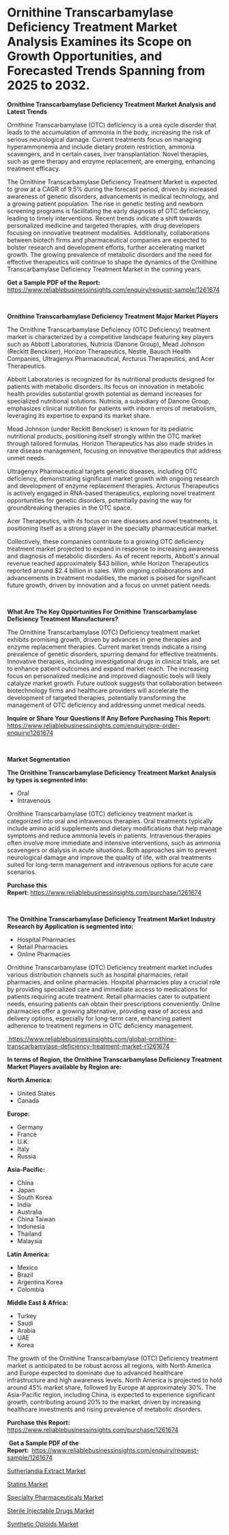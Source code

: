 <p><h1>Ornithine Transcarbamylase Deficiency Treatment Market Analysis Examines its Scope on Growth Opportunities, and Forecasted Trends Spanning from 2025 to 2032.</h1></p><p><strong>Ornithine Transcarbamylase Deficiency Treatment Market Analysis and Latest Trends</strong></p>
<p><p>Ornithine Transcarbamylase (OTC) deficiency is a urea cycle disorder that leads to the accumulation of ammonia in the body, increasing the risk of serious neurological damage. Current treatments focus on managing hyperammonemia and include dietary protein restriction, ammonia scavengers, and in certain cases, liver transplantation. Novel therapies, such as gene therapy and enzyme replacement, are emerging, enhancing treatment efficacy.</p><p>The Ornithine Transcarbamylase Deficiency Treatment Market is expected to grow at a CAGR of 9.5% during the forecast period, driven by increased awareness of genetic disorders, advancements in medical technology, and a growing patient population. The rise in genetic testing and newborn screening programs is facilitating the early diagnosis of OTC deficiency, leading to timely interventions. Recent trends indicate a shift towards personalized medicine and targeted therapies, with drug developers focusing on innovative treatment modalities. Additionally, collaborations between biotech firms and pharmaceutical companies are expected to bolster research and development efforts, further accelerating market growth. The growing prevalence of metabolic disorders and the need for effective therapeutics will continue to shape the dynamics of the Ornithine Transcarbamylase Deficiency Treatment Market in the coming years.</p></p>
<p><strong>Get a Sample PDF of the Report:&nbsp;</strong> <a href="https://www.reliablebusinessinsights.com/enquiry/request-sample/1261674?utm_campaign=1138&utm_medium=2&utm_source=Github&utm_content=ia&utm_term=08032025&utm_id=ornithine-transcarbamylase-deficiency-treatment">https://www.reliablebusinessinsights.com/enquiry/request-sample/1261674</a></p>
<p>&nbsp;</p>
<p><strong>Ornithine Transcarbamylase Deficiency Treatment Major Market Players</strong></p>
<p><p>The Ornithine Transcarbamylase Deficiency (OTC Deficiency) treatment market is characterized by a competitive landscape featuring key players such as Abbott Laboratories, Nutricia (Danone Group), Mead Johnson (Reckitt Benckiser), Horizon Therapeutics, Nestle, Bausch Health Companies, Ultragenyx Pharmaceutical, Arcturus Therapeutics, and Acer Therapeutics.</p><p>Abbott Laboratories is recognized for its nutritional products designed for patients with metabolic disorders. Its focus on innovation in metabolic health provides substantial growth potential as demand increases for specialized nutritional solutions. Nutricia, a subsidiary of Danone Group, emphasizes clinical nutrition for patients with inborn errors of metabolism, leveraging its expertise to expand its market share.</p><p>Mead Johnson (under Reckitt Benckiser) is known for its pediatric nutritional products, positioning itself strongly within the OTC market through tailored formulas. Horizon Therapeutics has also made strides in rare disease management, focusing on innovative therapeutics that address unmet needs.</p><p>Ultragenyx Pharmaceutical targets genetic diseases, including OTC deficiency, demonstrating significant market growth with ongoing research and development of enzyme replacement therapies. Arcturus Therapeutics is actively engaged in RNA-based therapeutics, exploring novel treatment opportunities for genetic disorders, potentially paving the way for groundbreaking therapies in the OTC space. </p><p>Acer Therapeutics, with its focus on rare diseases and novel treatments, is positioning itself as a strong player in the specialty pharmaceutical market. </p><p>Collectively, these companies contribute to a growing OTC deficiency treatment market projected to expand in response to increasing awareness and diagnosis of metabolic disorders. As of recent reports, Abbott's annual revenue reached approximately $43 billion, while Horizon Therapeutics reported around $2.4 billion in sales. With ongoing collaborations and advancements in treatment modalities, the market is poised for significant future growth, driven by innovation and a focus on unmet patient needs.</p></p>
<p>&nbsp;</p>
<p><strong>What Are The Key Opportunities For Ornithine Transcarbamylase Deficiency Treatment Manufacturers?</strong></p>
<p><p>The Ornithine Transcarbamylase (OTC) Deficiency treatment market exhibits promising growth, driven by advances in gene therapies and enzyme replacement therapies. Current market trends indicate a rising prevalence of genetic disorders, spurring demand for effective treatments. Innovative therapies, including investigational drugs in clinical trials, are set to enhance patient outcomes and expand market reach. The increasing focus on personalized medicine and improved diagnostic tools will likely catalyze market growth. Future outlook suggests that collaboration between biotechnology firms and healthcare providers will accelerate the development of targeted therapies, potentially transforming the management of OTC deficiency and addressing unmet medical needs.</p></p>
<p><strong>Inquire or Share Your Questions If Any Before Purchasing This Report:</strong> <a href="https://www.reliablebusinessinsights.com/enquiry/pre-order-enquiry/1261674?utm_campaign=1138&utm_medium=2&utm_source=Github&utm_content=ia&utm_term=08032025&utm_id=ornithine-transcarbamylase-deficiency-treatment">https://www.reliablebusinessinsights.com/enquiry/pre-order-enquiry/1261674</a></p>
<p>&nbsp;</p>
<p><strong>Market Segmentation</strong></p>
<p><strong>The Ornithine Transcarbamylase Deficiency Treatment Market Analysis by types is segmented into:</strong></p>
<p><ul><li>Oral</li><li>Intravenous</li></ul></p>
<p><p>Ornithine Transcarbamylase (OTC) deficiency treatment market is categorized into oral and intravenous therapies. Oral treatments typically include amino acid supplements and dietary modifications that help manage symptoms and reduce ammonia levels in patients. Intravenous therapies often involve more immediate and intensive interventions, such as ammonia scavengers or dialysis in acute situations. Both approaches aim to prevent neurological damage and improve the quality of life, with oral treatments suited for long-term management and intravenous options for acute care scenarios.</p></p>
<p><strong>Purchase this Report:&nbsp;</strong><a href="https://www.reliablebusinessinsights.com/purchase/1261674?utm_campaign=1138&utm_medium=2&utm_source=Github&utm_content=ia&utm_term=08032025&utm_id=ornithine-transcarbamylase-deficiency-treatment">https://www.reliablebusinessinsights.com/purchase/1261674</a></p>
<p>&nbsp;</p>
<p><strong>The Ornithine Transcarbamylase Deficiency Treatment Market Industry Research by Application is segmented into:</strong></p>
<p><ul><li>Hospital Pharmacies</li><li>Retail Pharmacies</li><li>Online Pharmacies</li></ul></p>
<p><p>Ornithine Transcarbamylase (OTC) Deficiency treatment market includes various distribution channels such as hospital pharmacies, retail pharmacies, and online pharmacies. Hospital pharmacies play a crucial role by providing specialized care and immediate access to medications for patients requiring acute treatment. Retail pharmacies cater to outpatient needs, ensuring patients can obtain their prescriptions conveniently. Online pharmacies offer a growing alternative, providing ease of access and delivery options, especially for long-term care, enhancing patient adherence to treatment regimens in OTC deficiency management.</p></p>
<p><a href="https://www.reliablebusinessinsights.com/global-ornithine-transcarbamylase-deficiency-treatment-market-r1261674?utm_campaign=1138&utm_medium=2&utm_source=Github&utm_content=ia&utm_term=08032025&utm_id=ornithine-transcarbamylase-deficiency-treatment">&nbsp;https://www.reliablebusinessinsights.com/global-ornithine-transcarbamylase-deficiency-treatment-market-r1261674</a></p>
<p><strong>In terms of Region, the Ornithine Transcarbamylase Deficiency Treatment Market Players available by Region are:</strong></p>
<p>
    <p> <strong> North America: </strong>
        <ul>
            <li>United States</li>
            <li>Canada</li>
        </ul>
        </p> 
    <p> <strong> Europe: </strong>
        <ul>
            <li>Germany</li>
            <li>France</li>
            <li>U.K.</li>
            <li>Italy</li>
            <li>Russia</li>
        </ul>
        </p> 
    <p> <strong> Asia-Pacific: </strong>
        <ul>
            <li>China</li>
            <li>Japan</li>
            <li>South Korea</li>
            <li>India</li>
            <li>Australia</li>
            <li>China Taiwan</li>
            <li>Indonesia</li>
            <li>Thailand</li>
            <li>Malaysia</li>
        </ul>
        </p> 
    <p> <strong> Latin America: </strong>
        <ul>
            <li>Mexico</li>
            <li>Brazil</li>
            <li>Argentina Korea</li>
            <li>Colombia</li>
        </ul>
        </p> 
    <p> <strong> Middle East & Africa: </strong>
        <ul>
            <li>Turkey</li>
            <li>Saudi</li>
            <li>Arabia</li>
            <li>UAE</li>
            <li>Korea</li>
        </ul>
    </p>
    </p>
<p><p>The growth of the Ornithine Transcarbamylase (OTC) Deficiency treatment market is anticipated to be robust across all regions, with North America and Europe expected to dominate due to advanced healthcare infrastructure and high awareness levels. North America is projected to hold around 45% market share, followed by Europe at approximately 30%. The Asia-Pacific region, including China, is expected to experience significant growth, contributing around 20% to the market, driven by increasing healthcare investments and rising prevalence of metabolic disorders.</p></p>
<p><strong>Purchase this Report: </strong><a href="https://www.reliablebusinessinsights.com/purchase/1261674?utm_campaign=1138&utm_medium=2&utm_source=Github&utm_content=ia&utm_term=08032025&utm_id=ornithine-transcarbamylase-deficiency-treatment">https://www.reliablebusinessinsights.com/purchase/1261674</a></p>
<p>&nbsp;<strong>Get a Sample PDF of the Report:&nbsp;&nbsp;</strong><a href="https://www.reliablebusinessinsights.com/enquiry/request-sample/1261674?utm_campaign=1138&utm_medium=2&utm_source=Github&utm_content=ia&utm_term=08032025&utm_id=ornithine-transcarbamylase-deficiency-treatment">https://www.reliablebusinessinsights.com/enquiry/request-sample/1261674</a></p>
<p><strong></strong></p>
<p><p><a href="https://github.com/tandepinho3p/Market-Research-Report-List-1/blob/main/sutherlandia-extract-market.md?utm_campaign=1138&utm_medium=2&utm_source=Github&utm_content=ia&utm_term=08032025&utm_id=ornithine-transcarbamylase-deficiency-treatment">Sutherlandia Extract Market</a></p><p><a href="https://github.com/syskamazucqa/Market-Research-Report-List-1/blob/main/statins-market.md?utm_campaign=1138&utm_medium=2&utm_source=Github&utm_content=ia&utm_term=08032025&utm_id=ornithine-transcarbamylase-deficiency-treatment">Statins Market</a></p><p><a href="https://github.com/cezilfinerv9/Market-Research-Report-List-1/blob/main/specialty-pharmaceuticals-market.md?utm_campaign=1138&utm_medium=2&utm_source=Github&utm_content=ia&utm_term=08032025&utm_id=ornithine-transcarbamylase-deficiency-treatment">Specialty Pharmaceuticals Market</a></p><p><a href="https://github.com/bhuraoutenc8/Market-Research-Report-List-1/blob/main/sterile-injectable-drugs-market.md?utm_campaign=1138&utm_medium=2&utm_source=Github&utm_content=ia&utm_term=08032025&utm_id=ornithine-transcarbamylase-deficiency-treatment">Sterile Injectable Drugs Market</a></p><p><a href="https://github.com/guyerkanakwu/Market-Research-Report-List-1/blob/main/synthetic-opioids-market.md?utm_campaign=1138&utm_medium=2&utm_source=Github&utm_content=ia&utm_term=08032025&utm_id=ornithine-transcarbamylase-deficiency-treatment">Synthetic Opioids Market</a></p></p>